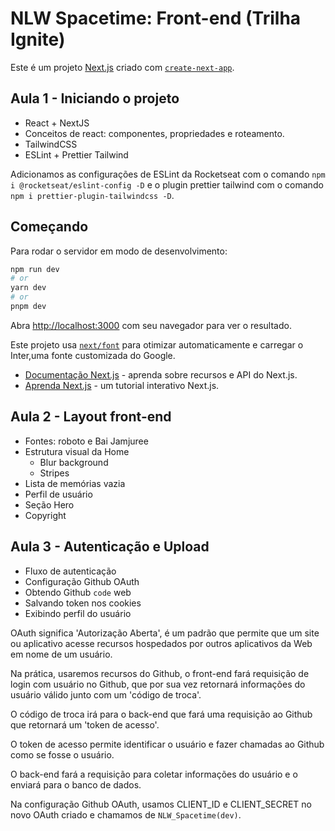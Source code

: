 # NLW Spacetime: Front-end (Trilha Ignite)

Este é um projeto [Next.js](https://nextjs.org/) criado com [`create-next-app`](https://github.com/vercel/next.js/tree/canary/packages/create-next-app).

## Aula 1 - Iniciando o projeto

- React + NextJS
- Conceitos de react: componentes, propriedades e roteamento.
- TailwindCSS
- ESLint + Prettier Tailwind

Adicionamos as configurações de ESLint da Rocketseat com o comando `npm i @rocketseat/eslint-config -D` e o plugin prettier tailwind com o comando `npm i prettier-plugin-tailwindcss -D`.

## Começando

Para rodar o servidor em modo de desenvolvimento:

```bash
npm run dev
# or
yarn dev
# or
pnpm dev
```

Abra [http://localhost:3000](http://localhost:3000) com seu navegador para ver o resultado.

Este projeto usa [`next/font`](https://nextjs.org/docs/basic-features/font-optimization) para otimizar automaticamente e carregar o Inter,uma fonte customizada do Google.

- [Documentação Next.js](https://nextjs.org/docs) - aprenda sobre recursos e API do Next.js.
- [Aprenda Next.js](https://nextjs.org/learn) - um tutorial interativo Next.js.

## Aula 2 - Layout front-end

- Fontes: roboto e Bai Jamjuree
- Estrutura visual da Home
  - Blur background
  - Stripes
- Lista de memórias vazia
- Perfil de usuário
- Seção Hero
- Copyright

## Aula 3 - Autenticação e Upload

- Fluxo de autenticação
- Configuração Github OAuth
- Obtendo Github `code` web
- Salvando token nos cookies
- Exibindo perfil do usuário

OAuth significa 'Autorização Aberta', é um padrão que permite que um site ou aplicativo acesse recursos hospedados por outros aplicativos da Web em nome de um usuário.

Na prática, usaremos recursos do Github, o front-end fará requisição de login com usuário no Github, que por sua vez retornará informações do usuário válido junto com um 'código de troca'.

O código de troca irá para o back-end que fará uma requisição ao Github que retornará um 'token de acesso'.

O token de acesso permite identificar o usuário e fazer chamadas ao Github como se fosse o usuário.

O back-end fará a requisição para coletar informações do usuário e o enviará para o banco de dados.

Na configuração Github OAuth, usamos CLIENT_ID e CLIENT_SECRET no novo OAuth criado e chamamos de `NLW_Spacetime(dev)`.
